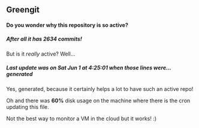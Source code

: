 ## Greengit

#### Do you wonder why this repository is so active?

##### After all it has 2634 commits!

But is it *really* active? Well...

##### Last update was on Sat Jun 1 at 4:25:01 when those lines were... generated

Yes, generated, because it certainly helps a lot to have such an active repo!

Oh and there was **60%** disk usage on the machine
where there is the cron updating this file.

Not the best way to monitor a VM in the cloud but it works! :)
